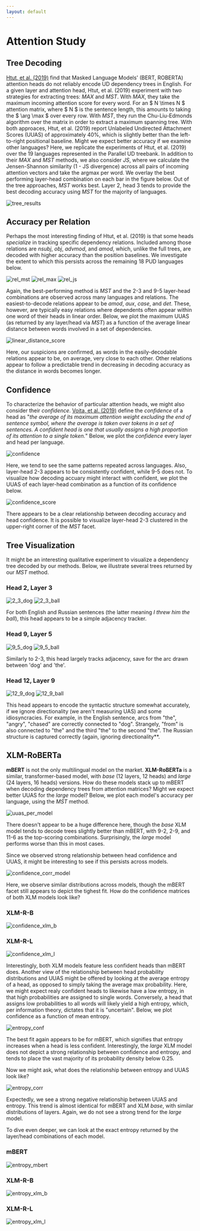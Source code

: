 ```yaml
---
layout: default
---
```


# Attention Study

## Tree Decoding

[Htut, et al. (2019)](https://arxiv.org/pdf/1911.12246.pdf) find that Masked Language Models' (BERT, ROBERTA) attention heads do not reliably encode UD dependency trees in English. For a given layer and attention head, Htut, et al. (2019) experiment with two strategies for extracting trees: *MAX* and *MST*. With *MAX*, they take the maximum incoming attention score for every word. For an $ N \times N $ attention matrix, where $ N $ is the sentence length, this amounts to taking the $ \arg \max $ over every row. With *MST*, they run the Chu-Liu-Edmonds algorithm over the matrix in order to extract a maximum spanning tree. With both approaces, Htut, et al. (2019) report Unlabeled Undirected Attachment Scores (UUAS) of approximately 40%, which is slightly better than the left-to-right positional baseline. Might we expect better accuracy if we examine other languages? Here, we replicate the experiments of Htut, et al. (2019) over the 19 languages represented in the Parallel UD treebank. In addition to their *MAX* and *MST* methods, we also consider *JS*, where we calculate the Jensen-Shannon similarity (1 - JS divergence) across all pairs of incoming attention vectors and take the argmax per word. We overlay the best performing layer-head combination on each bar in the figure below. Out of the tree approaches, *MST* works best. Layer 2, head 3 tends to provide the best decoding accuracy using *MST* for the majority of languages.

![tree_results](images/uuas_total.png)

## Accuracy per Relation

Perhaps the most interesting finding of Htut, et al. (2019) is that some heads *specialize* in tracking specific dependency relations. Included among those relations are *nsubj*, *obj*, *advmod*, and *amod*, which, unlike the full trees, are decoded with higher accuracy than the position baselines. We investigate the extent to which this persists across the remaining 18 PUD languages below. 

![rel_mst](images/attention_mst.max.png)
![rel_max](images/attention_max.max.png)
![rel_js](images/attention_js.max.png)

Again, the best-performing method is *MST* and the 2-3 and 9-5 layer-head combinations are observed across many languages and relations. The easiest-to-decode relations appear to be *amod*, *aux*, *case*, and *det*. These, however, are typically easy relations where dependents often appear within one word of their heads in linear order. Below, we plot the maximum UUAS (as returned by any layer/head via *MST*) as a function of the average linear distance between words involved in a set of dependencies. 

![linear_distance_score](images/linear_distance_max_corr.png)

Here, our suspicions are confirmed, as words in the easily-decodable relations appear to be, on average, very close to each other. Other relations appear to follow a predictable trend in decreasing in decoding accuracy as the distance in words becomes longer. 

## Confidence

To characterize the behavior of particular attention heads, we might also consider their *confidence*. [Voita, et al. (2019)](https://www.aclweb.org/anthology/P19-1580.pdf) define the *confidence* of a head as "*the average of its maximum attention weight excluding the end of sentence symbol, where the average is taken over tokens in a set of sentences. A confident head is one that usually assigns a high proportion of its attention to a single token.*" Below, we plot the *confidence* every layer and head per language. 

![confidence](images/confidence.png)

Here, we tend to see the same patterns repeated across languages. Also, layer-head 2-3 appears to be consistently confident, while 9-5 does not. To visualize how decoding accuary might interact with confident, we plot the UUAS of each layer-head combination as a function of its confidence below. 

![confidence_score](images/confidence_corr.png)

There appears to be a clear relationship between decoding accuracy and head confidence. It is possible to visualize layer-head 2-3 clustered in the upper-right corner of the *MST* facet. 

## Tree Visualization

It might be an interesting qualitative experiment to visualize a dependency tree decoded by our methods. Below, we illustrate several trees returned by our *MST* method. 

### Head 2, Layer 3

![2_3_dog](images/2-3_dog.png)
![2_3_ball](images/2-3_ball.png)

For both English and Russian sentences (the latter meaning *I threw him the ball*), this head appears to be a simple adjacency tracker. 

### Head 9, Layer 5

![9_5_dog](images/9-5_dog.png)
![9_5_ball](images/9-5_ball.png)

Similarly to 2-3, this head largely tracks adjacency, save for the arc drawn between 'dog' and 'the'.

### Head 12, Layer 9

![12_9_dog](images/12-9_dog.png)
![12_9_ball](images/12-9_ball.png)

This head appears to encode the syntactic structure somewhat accurately, if we ignore directionality (we aren't measuring UAS) and some idiosyncracies. For example, in the English sentence, arcs from "the", "angry", "chased" are correctly connected to "dog". Strangely, "from" is also connected to "the" and the third "the" to the second "the". The Russian structure is captured correctly (again, ignoring directionality**. 

## XLM-RoBERTa

**mBERT** is not the only multilingual model on the market. **XLM-RoBERTa** is a similar, transformer-based model, with *base* (12 layers, 12 heads) and *large* (24 layers, 16 heads) versions. How do these models stack up to mBERT when decoding dependency trees from attention matrices? Might we expect better UUAS for the *large* model? Below, we plot each model's accuracy per language, using the *MST* method. 

![uuas_per_model](images/uuas_total_per_model.png)

There doesn't appear to be a huge difference here, though the *base* XLM model tends to decode trees slightly better than mBERT, with 9-2, 2-9, and 11-6 as the top-scoring combinations. Surprisingly, the *large* model performs worse than this in most cases. 

Since we observed strong relationship between head confidence and UUAS, it might be interesting to see if this persists across models. 

![confidence_corr_model](images/confidence_corr_model.png)

Here, we observe similar distributions across models, though the mBERT facet still appears to depict the tighest fit. How do the confidence matrices of both XLM models look like? 

### XLM-R-B

![confidence_xlm_b](images/confidence_xlm_b.png)

### XLM-R-L

![confidence_xlm_l](images/confidence_xlm_l.png)

Interestingly, both XLM models feature less confident heads than mBERT does. Another view of the relationship between head probability distributions and UUAS might be offered by looking at the average entropy of a head, as opposed to simply taking the average max probability. Here, we might expect realy confident heads to likewise have a low entropy, in that high probabilities are assigned to single words. Conversely, a head that assigns low probabilities to all words will likely yield a high entropy, which, per information theory, dictates that it is "uncertain". Below, we plot confidence as a function of mean entropy. 

![entropy_conf](entropy_conf_corr_model.png)

The best fit again appears to be for mBERT, which signifies that entropy increases when a head is less confident. Interestingly, the *large* XLM model does not depict a strong relationship between confidence and entropy, and tends to place the vast majority of its probability density below 0.25. 

Now we might ask, what does the relationship between entropy and UUAS look like?

![entropy_corr](entropy_corr_model.png)

Expectedly, we see a strong negative relationship between UUAS and entropy. This trend is almost identical for mBERT and XLM *base*, with similar distributions of layers. Again, we do not see a strong trend for the *large* model. 

To dive even deeper, we can look at the exact entropy returned by the layer/head combinations of each model. 

### mBERT

![entropy_mbert](images/entropy_mbert.png)

### XLM-R-B

![entropy_xlm_b](images/entropy_xlm_b.png)

### XLM-R-L

![entropy_xlm_l](images/entropy_xlm_l.png)
